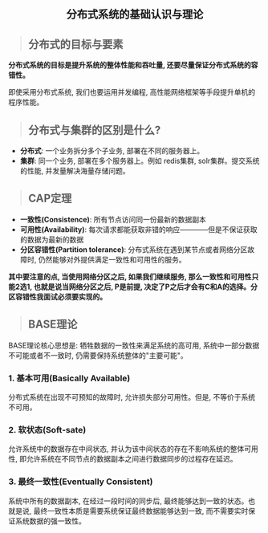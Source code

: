 ## <center>分布式系统的基础认识与理论</center>

> ## 分布式的目标与要素

**分布式系统的目标是提升系统的整体性能和吞吐量, 还要尽量保证分布式系统的容错性。**

即使采用分布式系统, 我们也要运用并发编程, 高性能网络框架等手段提升单机的程序性能。

> ## 分布式与集群的区别是什么?

- **分布式**: 一个业务拆分多个子业务, 部署在不同的服务器上。
- **集群**: 同一个业务, 部署在多个服务器上。例如 redis集群, solr集群。提交系统的性能, 并发量解决海量存储问题。

> ## CAP定理

- **一致性(Consistence)**: 所有节点访问同一份最新的数据副本
- **可用性(Availability)**: 每次请求都能获取非错的响应————但是不保证获取的数据为最新的数据
- **分区容错性(Partition tolerance)**: 分布式系统在遇到某节点或者网络分区故障时, 仍然能够对外提供满足一致性和可用性的服务。

**其中要注意的点, 当使用网络分区之后, 如果我们继续服务, 那么一致性和可用性只能2选1, 也就是说当网络分区之后, P是前提, 决定了P之后才会有C和A的选择。分区容错性我面试必须要实现的。**

> ## BASE理论

BASE理论核心思想是: 牺牲数据的一致性来满足系统的高可用, 系统中一部分数据不可能或者不一致时, 仍需要保持系统整体的"主要可能"。

### 1. 基本可用(Basically Available)

分布式系统在出现不可预知的故障时, 允许损失部分可用性。但是, 不等价于系统不可用。

### 2. 软状态(Soft-sate)

允许系统中的数据存在中间状态, 并认为该中间状态的存在不影响系统的整体可用性, 即允许系统在不同节点的数据副本之间进行数据同步的过程存在延迟。

### 3. 最终一致性(Eventually Consistent)

系统中所有的数据副本, 在经过一段时间的同步后, 最终能够达到一致的状态。也就是说, 最终一致性本质是需要系统保证最终数据能够达到一致, 而不需要实时保证系统数据的强一致性。